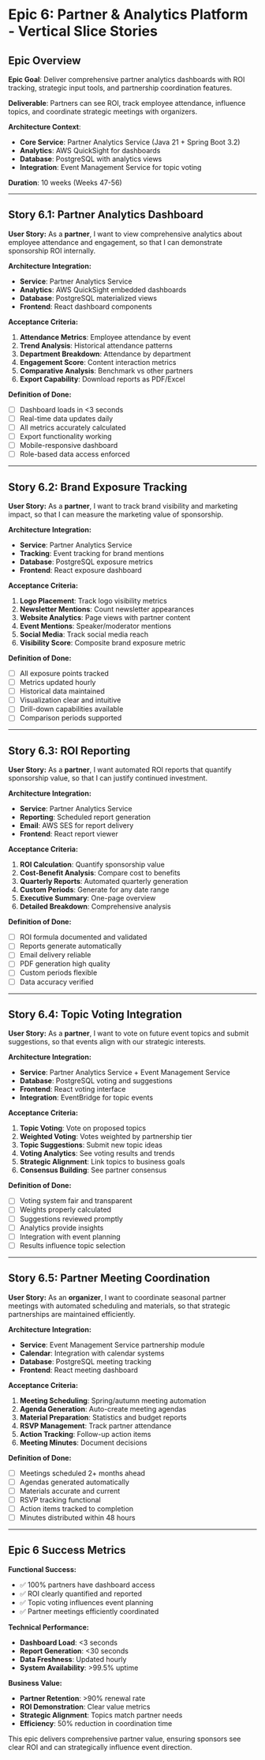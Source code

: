 # Epic 6: Partner & Analytics Platform - Vertical Slice Stories

## Epic Overview

**Epic Goal**: Deliver comprehensive partner analytics dashboards with ROI tracking, strategic input tools, and partnership coordination features.

**Deliverable**: Partners can see ROI, track employee attendance, influence topics, and coordinate strategic meetings with organizers.

**Architecture Context**:
- **Core Service**: Partner Analytics Service (Java 21 + Spring Boot 3.2)
- **Analytics**: AWS QuickSight for dashboards
- **Database**: PostgreSQL with analytics views
- **Integration**: Event Management Service for topic voting

**Duration**: 10 weeks (Weeks 47-56)

---

## Story 6.1: Partner Analytics Dashboard

**User Story:**
As a **partner**, I want to view comprehensive analytics about employee attendance and engagement, so that I can demonstrate sponsorship ROI internally.

**Architecture Integration:**
- **Service**: Partner Analytics Service
- **Analytics**: AWS QuickSight embedded dashboards
- **Database**: PostgreSQL materialized views
- **Frontend**: React dashboard components

**Acceptance Criteria:**
1. **Attendance Metrics**: Employee attendance by event
2. **Trend Analysis**: Historical attendance patterns
3. **Department Breakdown**: Attendance by department
4. **Engagement Score**: Content interaction metrics
5. **Comparative Analysis**: Benchmark vs other partners
6. **Export Capability**: Download reports as PDF/Excel

**Definition of Done:**
- [ ] Dashboard loads in <3 seconds
- [ ] Real-time data updates daily
- [ ] All metrics accurately calculated
- [ ] Export functionality working
- [ ] Mobile-responsive dashboard
- [ ] Role-based data access enforced

---

## Story 6.2: Brand Exposure Tracking

**User Story:**
As a **partner**, I want to track brand visibility and marketing impact, so that I can measure the marketing value of sponsorship.

**Architecture Integration:**
- **Service**: Partner Analytics Service
- **Tracking**: Event tracking for brand mentions
- **Database**: PostgreSQL exposure metrics
- **Frontend**: React exposure dashboard

**Acceptance Criteria:**
1. **Logo Placement**: Track logo visibility metrics
2. **Newsletter Mentions**: Count newsletter appearances
3. **Website Analytics**: Page views with partner content
4. **Event Mentions**: Speaker/moderator mentions
5. **Social Media**: Track social media reach
6. **Visibility Score**: Composite brand exposure metric

**Definition of Done:**
- [ ] All exposure points tracked
- [ ] Metrics updated hourly
- [ ] Historical data maintained
- [ ] Visualization clear and intuitive
- [ ] Drill-down capabilities available
- [ ] Comparison periods supported

---

## Story 6.3: ROI Reporting

**User Story:**
As a **partner**, I want automated ROI reports that quantify sponsorship value, so that I can justify continued investment.

**Architecture Integration:**
- **Service**: Partner Analytics Service
- **Reporting**: Scheduled report generation
- **Email**: AWS SES for report delivery
- **Frontend**: React report viewer

**Acceptance Criteria:**
1. **ROI Calculation**: Quantify sponsorship value
2. **Cost-Benefit Analysis**: Compare cost to benefits
3. **Quarterly Reports**: Automated quarterly generation
4. **Custom Periods**: Generate for any date range
5. **Executive Summary**: One-page overview
6. **Detailed Breakdown**: Comprehensive analysis

**Definition of Done:**
- [ ] ROI formula documented and validated
- [ ] Reports generate automatically
- [ ] Email delivery reliable
- [ ] PDF generation high quality
- [ ] Custom periods flexible
- [ ] Data accuracy verified

---

## Story 6.4: Topic Voting Integration

**User Story:**
As a **partner**, I want to vote on future event topics and submit suggestions, so that events align with our strategic interests.

**Architecture Integration:**
- **Service**: Partner Analytics Service + Event Management Service
- **Database**: PostgreSQL voting and suggestions
- **Frontend**: React voting interface
- **Integration**: EventBridge for topic events

**Acceptance Criteria:**
1. **Topic Voting**: Vote on proposed topics
2. **Weighted Voting**: Votes weighted by partnership tier
3. **Topic Suggestions**: Submit new topic ideas
4. **Voting Analytics**: See voting results and trends
5. **Strategic Alignment**: Link topics to business goals
6. **Consensus Building**: See partner consensus

**Definition of Done:**
- [ ] Voting system fair and transparent
- [ ] Weights properly calculated
- [ ] Suggestions reviewed promptly
- [ ] Analytics provide insights
- [ ] Integration with event planning
- [ ] Results influence topic selection

---

## Story 6.5: Partner Meeting Coordination

**User Story:**
As an **organizer**, I want to coordinate seasonal partner meetings with automated scheduling and materials, so that strategic partnerships are maintained efficiently.

**Architecture Integration:**
- **Service**: Event Management Service partnership module
- **Calendar**: Integration with calendar systems
- **Database**: PostgreSQL meeting tracking
- **Frontend**: React meeting dashboard

**Acceptance Criteria:**
1. **Meeting Scheduling**: Spring/autumn meeting automation
2. **Agenda Generation**: Auto-create meeting agendas
3. **Material Preparation**: Statistics and budget reports
4. **RSVP Management**: Track partner attendance
5. **Action Tracking**: Follow-up action items
6. **Meeting Minutes**: Document decisions

**Definition of Done:**
- [ ] Meetings scheduled 2+ months ahead
- [ ] Agendas generated automatically
- [ ] Materials accurate and current
- [ ] RSVP tracking functional
- [ ] Action items tracked to completion
- [ ] Minutes distributed within 48 hours

---

## Epic 6 Success Metrics

**Functional Success:**
- ✅ 100% partners have dashboard access
- ✅ ROI clearly quantified and reported
- ✅ Topic voting influences event planning
- ✅ Partner meetings efficiently coordinated

**Technical Performance:**
- **Dashboard Load**: <3 seconds
- **Report Generation**: <30 seconds
- **Data Freshness**: Updated hourly
- **System Availability**: >99.5% uptime

**Business Value:**
- **Partner Retention**: >90% renewal rate
- **ROI Demonstration**: Clear value metrics
- **Strategic Alignment**: Topics match partner needs
- **Efficiency**: 50% reduction in coordination time

This epic delivers comprehensive partner value, ensuring sponsors see clear ROI and can strategically influence event direction.
